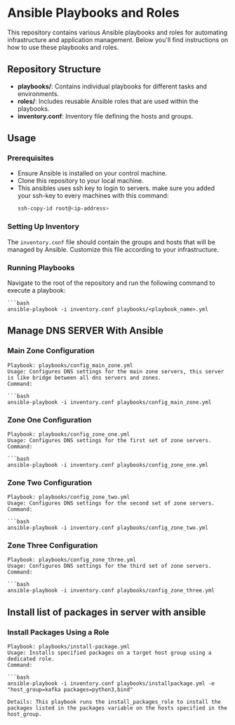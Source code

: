 # Ansible Playbooks and Roles

This repository contains various Ansible playbooks and roles for automating infrastructure and application management. Below you'll find instructions on how to use these playbooks and roles.

## Repository Structure

- **playbooks/**: Contains individual playbooks for different tasks and environments.
- **roles/**: Includes reusable Ansible roles that are used within the playbooks.
- **inventory.conf**: Inventory file defining the hosts and groups.

## Usage

### Prerequisites

- Ensure Ansible is installed on your control machine.
- Clone this repository to your local machine.
- This ansibles uses ssh key to login to servers. make sure you added your ssh-key to every machines with this command:
    ```bash 
    ssh-copy-id root@<ip-address>

### Setting Up Inventory

The `inventory.conf` file should contain the groups and hosts that will be managed by Ansible. Customize this file according to your infrastructure.

### Running Playbooks

Navigate to the root of the repository and run the following command to execute a playbook:

    ```bash
    ansible-playbook -i inventory.conf playbooks/<playbook_name>.yml




## Manage DNS SERVER With Ansible

### Main Zone Configuration
    Playbook: playbooks/config_main_zone.yml
    Usage: Configures DNS settings for the main zone servers, this server is like bridge between all dns servers and zones.
    Command:

    ```bash
    ansible-playbook -i inventory.conf playbooks/config_main_zone.yml

### Zone One Configuration

    Playbook: playbooks/config_zone_one.yml
    Usage: Configures DNS settings for the first set of zone servers.
    Command:

    ```bash
    ansible-playbook -i inventory.conf playbooks/config_zone_one.yml

### Zone Two Configuration

    Playbook: playbooks/config_zone_two.yml
    Usage: Configures DNS settings for the second set of zone servers.
    Command:

    ```bash
    ansible-playbook -i inventory.conf playbooks/config_zone_two.yml

### Zone Three Configuration

    Playbook: playbooks/config_zone_three.yml
    Usage: Configures DNS settings for the third set of zone servers.
    Command:

    ```bash
    ansible-playbook -i inventory.conf playbooks/config_zone_three.yml



## Install list of packages in server with ansible 

### Install Packages Using a Role

    Playbook: playbooks/install-package.yml
    Usage: Installs specified packages on a target host group using a dedicated role.
    Command:

    ```bash
    ansible-playbook -i inventory.conf playbooks/installpackage.yml -e "host_group=kafka packages=python3,bind"

    Details: This playbook runs the install_packages_role to install the packages listed in the packages variable on the hosts specified in the host_group.
